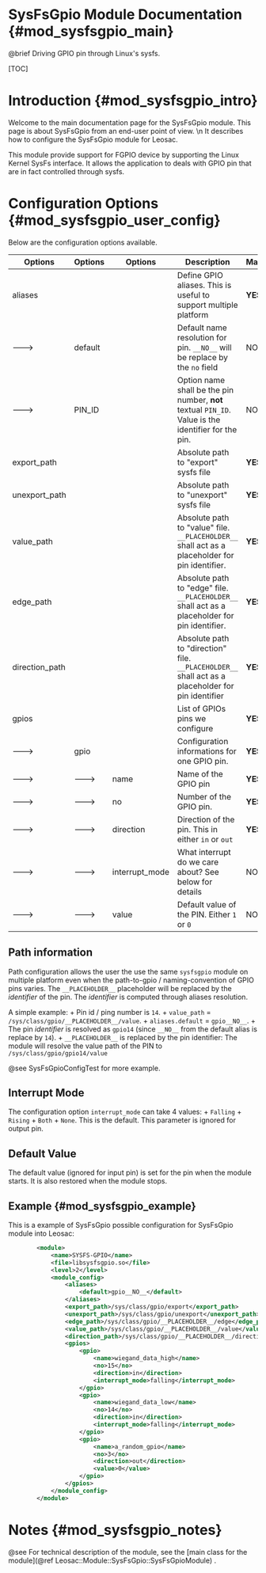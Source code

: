 SysFsGpio Module Documentation {#mod_sysfsgpio_main}
====================================================

@brief Driving GPIO pin through Linux's sysfs.

[TOC]

Introduction {#mod_sysfsgpio_intro}
===================================

Welcome to the main documentation page for the SysFsGpio module.
This page is about SysFsGpio from an end-user point of view. \n
It describes how to configure the SysFsGpio module for Leosac.

This module provide support for FGPIO device by supporting the
Linux Kernel SysFs interface. It allows the application to deals with
GPIO pin that are in fact controlled through sysfs.

Configuration Options {#mod_sysfsgpio_user_config}
==================================================

Below are the configuration options available.

Options | Options | Options        | Description                                                                             | Mandatory
--------|---------|----------------|-----------------------------------------------------------------------------------------|-----------
aliases |         |                | Define GPIO aliases. This is useful to support multiple platform                        | **YES**
--->    | default |                | Default name resolution for pin. `__NO__` will be replace by the `no` field             | NO 
--->    | PIN_ID  |                | Option name shall be the pin number, **not** textual `PIN_ID`. Value is the identifier for the pin. | NO
export_path |     |                | Absolute path to "export" sysfs file                                                    | **YES**
unexport_path |   |                | Absolute path to "unexport" sysfs file                                                  | **YES**
value_path |      |                | Absolute path to "value" file. `__PLACEHOLDER__` shall act as a placeholder for pin identifier.   | **YES**
edge_path  |      |                | Absolute path to "edge" file. `__PLACEHOLDER__` shall act as a placeholder for pin identifier.    | **YES**
direction_path |  |                | Absolute path to "direction" file. `__PLACEHOLDER__` shall act as a placeholder for pin identifier | **YES**
gpios   |         |                | List of GPIOs pins we configure                                                         | **YES**
--->    | gpio    |                | Configuration informations for one GPIO pin.                                            | **YES**
--->    | --->    | name           | Name of the GPIO pin                                                                    | **YES**
--->    | --->    | no             | Number of the GPIO pin.                                                                 | **YES**
--->    | --->    | direction      | Direction of the pin. This in either `in` or `out`                                      | **YES**
--->    | --->    | interrupt_mode | What interrupt do we care about? See below for details                                  | NO
--->    | --->    | value          | Default value of the PIN. Either `1` or `0`                                             | NO

Path information
----------------
Path configuration allows the user the use the same `sysfsgpio` module on multiple platform even when
the path-to-gpio / naming-convention of GPIO pins varies.
The `__PLACEHOLDER__` placeholder will be replaced by the *identifier* of the pin.
The *identifier* is computed through aliases resolution.

A simple example:
    + Pin id / ping number is `14`.
    + `value_path` = `/sys/class/gpio/__PLACEHOLDER__/value`.
    + `aliases.default` = `gpio__NO__`.
    + The pin *identifier* is resolved as `gpio14` (since `__NO__` from the default alias is replace
      by `14`).
    + `__PLACEHOLDER__` is replaced by the pin identifier: The module will resolve
      the value path of the PIN to `/sys/class/gpio/gpio14/value`
    
@see SysFsGpioConfigTest for more example.

Interrupt Mode
--------------
The configuration option `interrupt_mode` can take 4 values:
     + `Falling`
     + `Rising`
     + `Both`
     + `None`. This is the default.
This parameter is ignored for output pin.

Default Value
-------------
The default value (ignored for input pin) is set for the pin when the module
starts. It is also restored when the module stops.


Example {#mod_sysfsgpio_example}
--------------------------------

This is a example of SysFsGpio possible configuration for SysFsGpio module into Leosac:

~~~~~~~~~~~~~~~~~~~~~~~~~~~~~~~~~~~~~~~~~~~~~~~~~~~.xml
        <module>
            <name>SYSFS-GPIO</name>
            <file>libsysfsgpio.so</file>
            <level>2</level>
            <module_config>            
                <aliases>
                    <default>gpio__NO__</default>
                </aliases>
                <export_path>/sys/class/gpio/export</export_path>
                <unexport_path>/sys/class/gpio/unexport</unexport_path>
                <edge_path>/sys/class/gpio/__PLACEHOLDER__/edge</edge_path>
                <value_path>/sys/class/gpio/__PLACEHOLDER__/value</value_path>
                <direction_path>/sys/class/gpio/__PLACEHOLDER__/direction</direction_path>                
                <gpios>
                    <gpio>
                        <name>wiegand_data_high</name>
                        <no>15</no>
                        <direction>in</direction>
                        <interrupt_mode>falling</interrupt_mode>
                    </gpio>
                    <gpio>
                        <name>wiegand_data_low</name>
                        <no>14</no>
                        <direction>in</direction>
                        <interrupt_mode>falling</interrupt_mode>
                    </gpio>
                    <gpio>
                        <name>a_random_gpio</name>
                        <no>3</no>
                        <direction>out</direction>
                        <value>0</value>
                    </gpio>
                </gpios>
            </module_config>
        </module>
~~~~~~~~~~~~~~~~~~~~~~~~~~~~~~~~~~~~~~~~~~~~~~~~~~~
            
Notes {#mod_sysfsgpio_notes}
============================

@see For technical description of the module, see the
[main class for the module](@ref Leosac::Module::SysFsGpio::SysFsGpioModule) .
